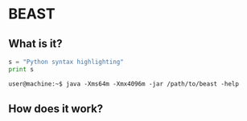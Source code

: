 # BEAST

## What is it?
```python
s = "Python syntax highlighting"
print s
```

```tcsh
user@machine:~$ java -Xms64m -Xmx4096m -jar /path/to/beast -help
```

## How does it work?

